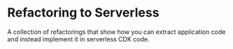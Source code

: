 # Refactoring to Serverless

A collection of refactorings that show how you can extract application code and instead implement it in serverless CDK code.